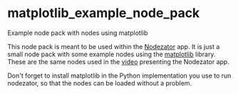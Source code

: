 # matplotlib_example_node_pack
Example node pack with nodes using matplotlib

This node pack is meant to be used within the [Nodezator][] app. It is just a small node pack with some example nodes using the [matplotlib][] library. These are the same nodes used in the [video][] presenting the Nodezator app.

Don't forget to install matplotlib in the Python implementation you use to run nodezator, so that the nodes can be loaded without a problem.

[Nodezator]: https://github.com/IndiePython/nodezator
[matplotlib]: https://matplotlib.org/
[video]: https://youtu.be/GlQJvuU7Z_8?t=1065
